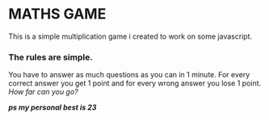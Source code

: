 # MATHS GAME 
This is a simple multiplication game i created to work on some javascript.
### The rules are simple.
You have to answer as much questions as you can in 1 minute.
For every correct answer you get 1 point and for every wrong answer you lose 1 point.
*How far can you go?*
 
***ps my personal best is 23***
